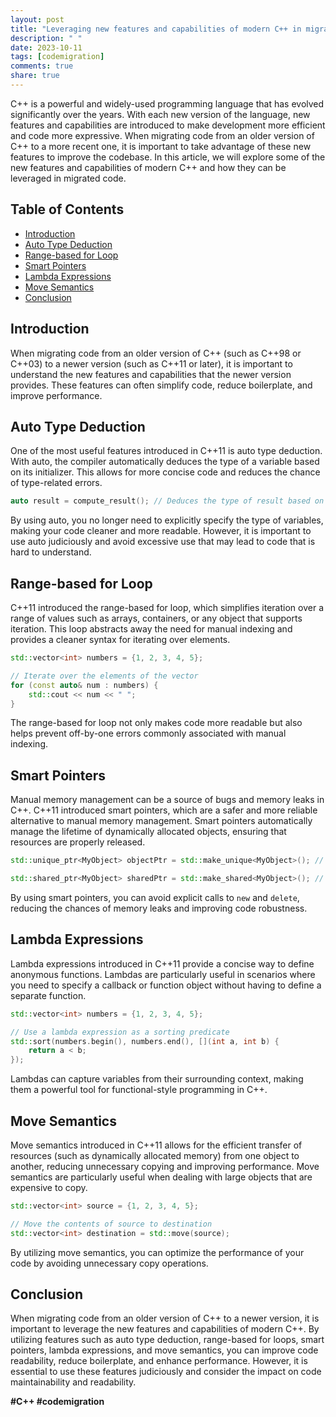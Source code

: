 ```yaml
---
layout: post
title: "Leveraging new features and capabilities of modern C++ in migrated code"
description: " "
date: 2023-10-11
tags: [codemigration]
comments: true
share: true
---
```


C++ is a powerful and widely-used programming language that has evolved significantly over the years. With each new version of the language, new features and capabilities are introduced to make development more efficient and code more expressive. When migrating code from an older version of C++ to a more recent one, it is important to take advantage of these new features to improve the codebase. In this article, we will explore some of the new features and capabilities of modern C++ and how they can be leveraged in migrated code.

## Table of Contents
- [Introduction](#introduction)
- [Auto Type Deduction](#auto-type-deduction)
- [Range-based for Loop](#range-based-for-loop)
- [Smart Pointers](#smart-pointers)
- [Lambda Expressions](#lambda-expressions)
- [Move Semantics](#move-semantics)
- [Conclusion](#conclusion)

## Introduction

When migrating code from an older version of C++ (such as C++98 or C++03) to a newer version (such as C++11 or later), it is important to understand the new features and capabilities that the newer version provides. These features can often simplify code, reduce boilerplate, and improve performance.

## Auto Type Deduction

One of the most useful features introduced in C++11 is auto type deduction. With auto, the compiler automatically deduces the type of a variable based on its initializer. This allows for more concise code and reduces the chance of type-related errors.

```cpp
auto result = compute_result(); // Deduces the type of result based on compute_result()
```

By using auto, you no longer need to explicitly specify the type of variables, making your code cleaner and more readable. However, it is important to use auto judiciously and avoid excessive use that may lead to code that is hard to understand.

## Range-based for Loop

C++11 introduced the range-based for loop, which simplifies iteration over a range of values such as arrays, containers, or any object that supports iteration. This loop abstracts away the need for manual indexing and provides a cleaner syntax for iterating over elements.

```cpp
std::vector<int> numbers = {1, 2, 3, 4, 5};

// Iterate over the elements of the vector
for (const auto& num : numbers) {
    std::cout << num << " ";
}
```

The range-based for loop not only makes code more readable but also helps prevent off-by-one errors commonly associated with manual indexing.

## Smart Pointers

Manual memory management can be a source of bugs and memory leaks in C++. C++11 introduced smart pointers, which are a safer and more reliable alternative to manual memory management. Smart pointers automatically manage the lifetime of dynamically allocated objects, ensuring that resources are properly released.

```cpp
std::unique_ptr<MyObject> objectPtr = std::make_unique<MyObject>(); // Ownership of objectPtr is automatically managed

std::shared_ptr<MyObject> sharedPtr = std::make_shared<MyObject>(); // Shared ownership of sharedPtr 
```

By using smart pointers, you can avoid explicit calls to `new` and `delete`, reducing the chances of memory leaks and improving code robustness.

## Lambda Expressions

Lambda expressions introduced in C++11 provide a concise way to define anonymous functions. Lambdas are particularly useful in scenarios where you need to specify a callback or function object without having to define a separate function.

```cpp
std::vector<int> numbers = {1, 2, 3, 4, 5};

// Use a lambda expression as a sorting predicate
std::sort(numbers.begin(), numbers.end(), [](int a, int b) {
    return a < b;
});
```

Lambdas can capture variables from their surrounding context, making them a powerful tool for functional-style programming in C++.

## Move Semantics

Move semantics introduced in C++11 allows for the efficient transfer of resources (such as dynamically allocated memory) from one object to another, reducing unnecessary copying and improving performance. Move semantics are particularly useful when dealing with large objects that are expensive to copy.

```cpp
std::vector<int> source = {1, 2, 3, 4, 5};

// Move the contents of source to destination
std::vector<int> destination = std::move(source);
```

By utilizing move semantics, you can optimize the performance of your code by avoiding unnecessary copy operations.

## Conclusion

When migrating code from an older version of C++ to a newer version, it is important to leverage the new features and capabilities of modern C++. By utilizing features such as auto type deduction, range-based for loops, smart pointers, lambda expressions, and move semantics, you can improve code readability, reduce boilerplate, and enhance performance. However, it is essential to use these features judiciously and consider the impact on code maintainability and readability.

**#C++ #codemigration**